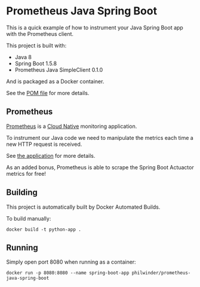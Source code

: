 # Prometheus Java Spring Boot

This is a quick example of how to instrument your Java Spring Boot app
with the Prometheus client.


This project is built with:

- Java 8
- Spring Boot 1.5.8
- Prometheus Java SimpleClient 0.1.0

And is packaged as a Docker container.

See the [POM file](./pom.xml) for more details.

## Prometheus

[Prometheus](https://prometheus.io/) is a
[Cloud Native](https://winderresearch.com/what-is-cloud-native/?utm_source=github&utm_medium=web&utm_content=link)
monitoring application.

To instrument our Java code we need to manipulate the metrics each
time a new HTTP request is received.

See [the application](./src/main/java/com/github/philwinder/prometheus/java/springboot/Application.java) for more details.

As an added bonus, Prometheus is able to scrape the Spring Boot
Actuactor metrics for free!

## Building

This project is automatically built by Docker Automated Builds.

To build manually:

`docker build -t python-app .`

## Running

Simply open port 8080 when running as a container:

`docker run -p 8080:8080 --name spring-boot-app philwinder/prometheus-java-spring-boot`

